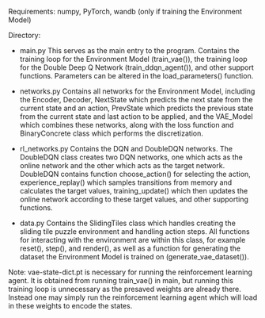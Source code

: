 Requirements: numpy, PyTorch, wandb (only if training the Environment Model)

Directory:

* main.py
This serves as the main entry to the program. Contains the training loop for the Environment Model (train_vae()), the training loop for the Double Deep Q Network (train_ddqn_agent()), and other support functions. Parameters can be altered in the load_parameters() function.

* networks.py
Contains all networks for the Environment Model, including the Encoder, Decoder, NextState which predicts the next state from the current state and an action, PrevState which predicts the previous state from the current state and last action to be applied, and the VAE_Model which combines these networks, along with the loss function and BinaryConcrete class which performs the discretization.

* rl_networks.py
Contains the DQN and DoubleDQN networks. The DoubleDQN class creates two DQN networks, one which acts as the online network and the other which acts as the target network. DoubleDQN contains function choose_action() for selecting the action, experience_replay() which samples transitions from memory and calculates the target values, training_update() which then updates the online network according to these target values, and other supporting functions.

* data.py
Contains the SlidingTiles class which handles creating the sliding tile puzzle environment and handling action steps. All functions for interacting with the environment are within this class, for example reset(), step(), and render(), as well as a function for generating the dataset the Environment Model is trained on (generate_vae_dataset()).

Note: vae-state-dict.pt is necessary for running the reinforcement learning agent. It is obtained from running train_vae() in main, but running this training loop is unnecessary as the presaved weights are already there. Instead one may simply run the reinforcement learning agent which will load in these weights to encode the states.